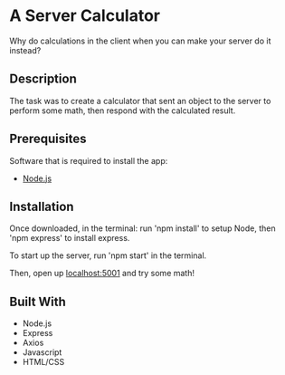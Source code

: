 # A Server Calculator

Why do calculations in the client when you can make your server do it instead?

## Description

The task was to create a calculator that sent an object to the server to perform some math, then respond with the calculated result.

## Prerequisites

Software that is required to install the app:

- [Node.js](https://nodejs.org/en/)

## Installation

Once downloaded, in the terminal: run 'npm install' to setup Node, then 'npm express' to install express.

To start up the server, run 'npm start' in the terminal.

Then, open up [localhost:5001](http://localhost:5001/) and try some math!

## Built With

- Node.js
- Express
- Axios
- Javascript
- HTML/CSS
